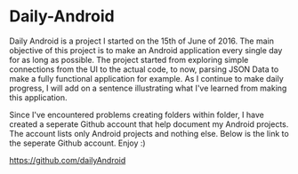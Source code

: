# Daily-Android
Daily Android is a project I started on the 15th of June of 2016. The main objective of this project is to make an Android application every single day for as long as possible. The project started from exploring simple connections from the UI to the actual code, to now, parsing JSON Data to make a fully functional application for example. As I continue to make daily progress, I will add on a sentence illustrating what I've learned from making this application.

Since I've encountered problems creating folders within folder, I have created a seperate Github account that help document my Android projects. The account lists only Android projects and nothing else. Below is the link to the seperate Github account. Enjoy :)

https://github.com/dailyAndroid
